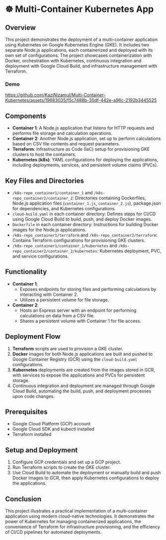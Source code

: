 # ☸ Multi-Container Kubernetes App

## Overview

This project demonstrates the deployment of a multi-container application using Kubernetes on Google Kubernetes Engine (GKE). It includes two separate Node.js applications, each containerized and deployed with its own set of configurations. The project showcases containerization with Docker, orchestration with Kubernetes, continuous integration and deployment with Google Cloud Build, and infrastructure management with Terraform.

### Demo

https://github.com/KaziNizamul/Multi-Container-Kubernetes/assets/19683035/f5c7488b-30df-442e-a96c-2192b3445525



## Components

- **Container 1**: A Node.js application that listens for HTTP requests and performs file storage and calculation operations.
- **Container 2**: Another Node.js application, set up to perform calculations based on CSV file contents and request parameters.
- **Terraform**: Infrastructure as Code (IaC) setup for provisioning GKE clusters to host the containers.
- **Kubernetes (k8s)**: YAML configurations for deploying the applications, including deployments, services, and persistent volume claims (PVCs).

## Key Files and Directories

- `/k8s-repo_container1/container_1` and `/k8s-repo_container2/container_2`: Directories containing Dockerfiles, Node.js application files (`container_1.js`, `container_2.js`), package.json for dependencies, and Kubernetes configurations.
- `cloud-build.yaml` in each container directory: Defines steps for CI/CD using Google Cloud Build to build, push, and deploy Docker images.
- `Dockerfile` in each container directory: Instructions for building Docker images for the Node.js applications.
- `/k8s-repo_container1/terraform` and `/k8s-repo_container2/terraform`: Contains Terraform configurations for provisioning GKE clusters.
- `/k8s-repo_container1/container_1/kubernetes` and `/k8s-repo_container2/container_2/kubernetes`: Kubernetes deployment, PVC, and service configurations.

## Functionality

- **Container 1**:
  - Exposes endpoints for storing files and performing calculations by interacting with Container 2.
  - Utilizes a persistent volume for file storage.
- **Container 2**:
  - Hosts an Express server with an endpoint for performing calculations on data from a CSV file.
  - Shares a persistent volume with Container 1 for file access.

## Deployment Flow

1. **Terraform** scripts are used to provision a GKE cluster.
2. **Docker** images for both Node.js applications are built and pushed to Google Container Registry (GCR) using the `cloud-build.yaml` configurations.
3. **Kubernetes** deployments are created from the images stored in GCR, with services to expose the applications and PVCs for persistent storage.
4. Continuous integration and deployment are managed through Google Cloud Build, automating the build, push, and deployment processes upon code changes.

## Prerequisites

- Google Cloud Platform (GCP) account
- Google Cloud SDK and kubectl installed
- Terraform installed

## Setup and Deployment

1. Configure GCP credentials and set up a GCP project.
2. Run Terraform scripts to create the GKE cluster.
3. Use Cloud Build to automate the deployment or manually build and push Docker images to GCR, then apply Kubernetes configurations to deploy the applications.

## Conclusion

This project illustrates a practical implementation of a multi-container application using modern cloud-native technologies. It demonstrates the power of Kubernetes for managing containerized applications, the convenience of Terraform for infrastructure provisioning, and the efficiency of CI/CD pipelines for automated deployments.
